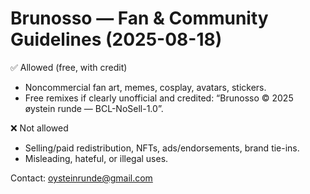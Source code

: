 ﻿# Brunosso — Fan & Community Guidelines (2025-08-18)

✅ Allowed (free, with credit)
- Noncommercial fan art, memes, cosplay, avatars, stickers.
- Free remixes if clearly unofficial and credited:
  “Brunosso © 2025 øystein runde — BCL-NoSell-1.0”.

❌ Not allowed
- Selling/paid redistribution, NFTs, ads/endorsements, brand tie-ins.
- Misleading, hateful, or illegal uses.

Contact: oysteinrunde@gmail.com
